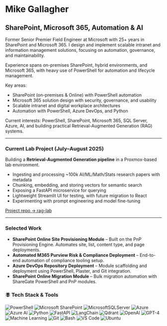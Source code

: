 # Mike Gallagher  
## SharePoint, Microsoft 365, Automation & AI  

Former Senior Premier Field Engineer at Microsoft with 25+ years in SharePoint and Microsoft 365. I design and implement scalable intranet and information management solutions, focusing on automation, governance, and maintainability.  

Experience spans on-premises SharePoint, hybrid environments, and Microsoft 365, with heavy use of PowerShell for automation and lifecycle management.  

Key areas:  
- SharePoint (on-premises & Online) with PowerShell automation  
- Microsoft 365 solution design with security, governance, and usability  
- Scalable intranet and digital workplace architectures  
- Automation with PowerShell, Azure DevOps, and Python  

Current interests: PowerShell, SharePoint, Microsoft 365, SQL Server, Azure, AI, and building practical Retrieval-Augmented Generation (RAG) systems.  

---

### Current Lab Project (July–August 2025)

Building a **Retrieval-Augmented Generation pipeline** in a Proxmox-based lab environment.  
- Ingesting and processing ~100k AI/ML/Math/Stats research papers with metadata  
- Chunking, embedding, and storing vectors for semantic search  
- Exposing a FastAPI microservice for querying  
- Lightweight Streamlit UI for testing, with future migration to React  
- Experimenting with prompt engineering and model fine-tuning  

[Project repo → rag-lab](https://github.com/GallTech/rag-lab)  

---

### Selected Work  

- **SharePoint Online Site Provisioning Module** – Built on the PnP Provisioning Engine. Automates site, list, content type, and page deployments.  
- **Automated M365 Purview Risk & Compliance Deployment** – End-to-end automation of compliance tooling setup.  
- **Azure DevOps Repository Deployment** – Module scaffolding and deployment using PowerShell, Plaster, and Git integration.  
- **SharePoint Online Migration Module** – Bulk migration automation with ShareGate PowerShell and PnP modules.  

### 🪰 Tech Stack & Tools  

![PowerShell](https://img.shields.io/badge/PowerShell-%235391FE.svg?style=for-the-badge&logo=powershell&logoColor=white) ![Microsoft SharePoint](https://img.shields.io/badge/Microsoft_SharePoint-0078D4?style=for-the-badge&logo=microsoft-sharepoint&logoColor=white) ![MicrosoftSQLServer](https://img.shields.io/badge/Microsoft%20SQL%20Server-CC2927?style=for-the-badge&logo=microsoft%20sql%20server&logoColor=white) ![Azure](https://img.shields.io/badge/azure-%230072C6.svg?style=for-the-badge&logo=microsoftazure&logoColor=white) ![Azure AI](https://img.shields.io/badge/Azure_AI-0078D4?style=for-the-badge&logo=microsoftazure&logoColor=white) ![Python](https://img.shields.io/badge/python-3670A0?style=for-the-badge&logo=python&logoColor=ffdd54) ![FastAPI](https://img.shields.io/badge/FastAPI-009688?style=for-the-badge&logo=fastapi&logoColor=white) ![LangChain](https://img.shields.io/badge/LangChain-000000?style=for-the-badge&labelColor=000000) ![Qdrant](https://img.shields.io/badge/Qdrant-6A0DAD?style=for-the-badge&logo=qdrant&logoColor=white) ![OpenAI](https://img.shields.io/badge/OpenAI-412991?style=for-the-badge&logo=openai&logoColor=white) ![GPT-4](https://img.shields.io/badge/GPT--4-121212?style=for-the-badge&logo=openai&logoColor=white) ![Machine Learning](https://img.shields.io/badge/Machine%20Learning-0A66C2?style=for-the-badge&logo=scikit-learn&logoColor=white) ![Git](https://img.shields.io/badge/GIT-E44C30?style=for-the-badge&logo=git&logoColor=white) ![Bash](https://img.shields.io/badge/Bash-121011?style=for-the-badge&logo=gnubash&logoColor=white) ![VS Code](https://img.shields.io/badge/Visual_Studio_Code-0078D4?style=for-the-badge&logo=visual%20studio%20code&logoColor=white) ![Ubuntu](https://img.shields.io/badge/Ubuntu-E95420?style=for-the-badge&logo=ubuntu&logoColor=white)
